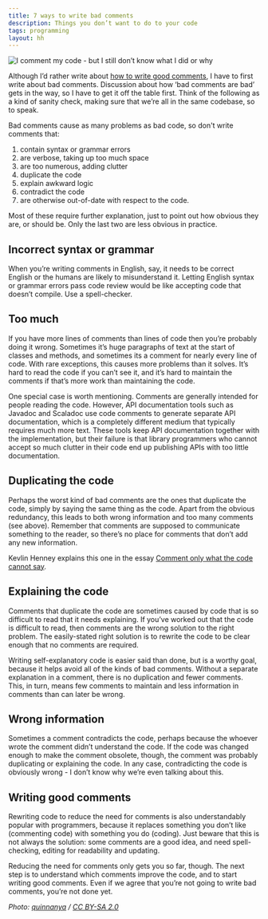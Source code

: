 ```yaml
---
title: 7 ways to write bad comments
description: Things you don’t want to do to your code
tags: programming
layout: hh
---
```


![I comment my code - but I still don’t know what I did or why](comments-bad.jpg)

Although I’d rather write about [how to write good comments](3-kinds-of-good-comments), I have to first write about bad comments. Discussion about how ‘bad comments are bad’ gets in the way, so I have to get it off the table first. Think of the following as a kind of sanity check, making sure that we’re all in the same codebase, so to speak.

Bad comments cause as many problems as bad code, so don't write comments that:

1. contain syntax or grammar errors
3. are verbose, taking up too much space
4. are too numerous, adding clutter
5. duplicate the code
6. explain awkward logic
7. contradict the code
2. are otherwise out-of-date with respect to the code.

Most of these require further explanation, just to point out how obvious they are, or should be. Only the last two are less obvious in practice.


## Incorrect syntax or grammar

When you’re writing comments in English, say, it needs to be correct English or the humans are likely to misunderstand it. Letting English syntax or grammar errors pass code review would be like accepting code that doesn’t compile. Use a spell-checker.


## Too much

If you have more lines of comments than lines of code then you’re probably doing it wrong. Sometimes it’s huge paragraphs of text at the start of classes and methods, and sometimes its a comment for nearly every line of code. With rare exceptions, this causes more problems than it solves. It’s hard to read the code if you can’t see it, and it’s hard to maintain the comments if that’s more work than maintaining the code.

One special case is worth mentioning. Comments are generally intended for people reading the code. However, API documentation tools such as Javadoc and Scaladoc use code comments to generate separate API documentation, which is a completely different medium that typically requires much more text. These tools keep API documentation together with the implementation, but their failure is that library programmers who cannot accept so much clutter in their code end up publishing APIs with too little documentation.


## Duplicating the code

Perhaps the worst kind of bad comments are the ones that duplicate the code, simply by saying the same thing as the code. Apart from the obvious redundancy, this leads to both wrong information and too many comments (see above). Remember that comments are supposed to communicate something to the reader, so there’s no place for comments that don’t add any new information.

Kevlin Henney explains this one in the essay [Comment only what the code cannot say](http://programmer.97things.oreilly.com/wiki/index.php/Comment_Only_What_the_Code_Cannot_Say).


## Explaining the code

Comments that duplicate the code are sometimes caused by code that is so difficult to read that it needs explaining. If you’ve worked out that the code is difficult to read, then comments are the wrong solution to the right problem. The easily-stated right solution is to rewrite the code to be clear enough that no comments are required.

Writing self-explanatory code is easier said than done, but is a worthy goal, because it helps avoid all of the kinds of bad comments. Without a separate explanation in a comment, there is no duplication and fewer comments. This, in turn, means few comments to maintain and less information in comments than can later be wrong.


## Wrong information

Sometimes a comment contradicts the code, perhaps because the whoever wrote the comment didn’t understand the code. If the code was changed enough to make the comment obsolete, though, the comment was probably duplicating or explaining the code. In any case, contradicting the code is obviously wrong - I don’t know why we’re even talking about this.


## Writing good comments

Rewriting code to reduce the need for comments is also understandably popular with programmers, because it replaces something you don’t like (commenting code) with something you do (coding). Just beware that this is not always the solution: some comments are a good idea, and need spell-checking, editing for readability and updating.

Reducing the need for comments only gets you so far, though. The next step is to understand which comments improve the code, and to start writing good comments. Even if we agree that you’re not going to write bad comments, you’re not done yet.

_Photo: [quinnanya](https://www.flickr.com/photos/quinnanya/4869433260) / [CC BY-SA 2.0](https://creativecommons.org/licenses/by-sa/2.0/)_
